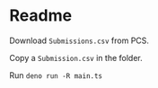 # Readme

Download `Submissions.csv` from PCS.

Copy a `Submission.csv` in the folder.

Run `deno run -R main.ts`
